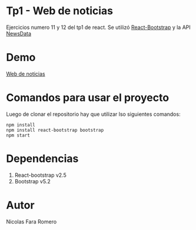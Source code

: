 # Tp1 - Web de noticias

Ejercicios numero 11 y 12 del tp1 de react. Se utilizó [React-Bootstrap](https://react-bootstrap.github.io/) y la API [NewsData](https://newsdata.io/breaking-news-api)

# Demo

[Web de noticias](https://tp1-ej11y12-react.netlify.app/)

# Comandos para usar el proyecto

Luego de clonar el repositorio hay que utilizar lso siguientes comandos:

```
npm install
npm install react-bootstrap bootstrap
npm start 
```

# Dependencias

1. React-bootstrap v2.5
2. Bootstrap v5.2

# Autor

Nicolas Fara Romero